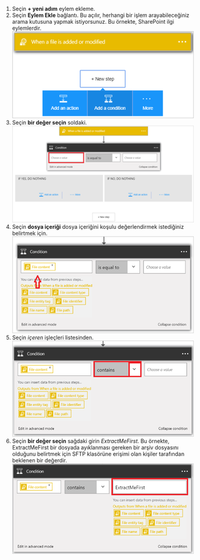 1. Seçin **+ yeni adım** eylem ekleme.  
2. Seçin **Eylem Ekle** bağlantı. Bu açılır, herhangi bir işlem arayabileceğiniz arama kutusuna yapmak istiyorsunuz. Bu örnekte, SharePoint ilgi eylemlerdir.    
   ![SFTP koşul görüntü 1](./media/connectors-create-api-sftp/condition-1.png)    
3. Seçin **bir değer seçin** soldaki. 
   ![SFTP koşul resim 2](./media/connectors-create-api-sftp/condition-2.png)    
4. Seçin **dosya içeriği** dosya içeriğini koşulu değerlendirmek istediğiniz belirtmek için.      
   ![SFTP koşul görüntüsü 3](./media/connectors-create-api-sftp/condition-3.png)   
5. Seçin *içeren* işleçleri listesinden.       
   ![SFTP koşul görüntü 4](./media/connectors-create-api-sftp/condition-4.png)   
6. Seçin **bir değer seçin** sağdaki girin *ExtractMeFirst*. Bu örnekte, ExtractMeFirst bir dosyada ayıklanması gereken bir arşiv dosyasını olduğunu belirtmek için SFTP klasörüne erişimi olan kişiler tarafından beklenen bir değerdir.  
   ![SFTP koşul görüntü 5](./media/connectors-create-api-sftp/condition-5.png)   

